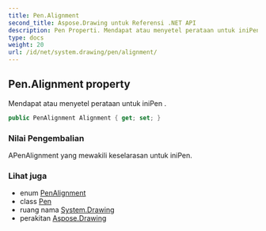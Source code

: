 ```yaml
---
title: Pen.Alignment
second_title: Aspose.Drawing untuk Referensi .NET API
description: Pen Properti. Mendapat atau menyetel perataan untuk iniPen .
type: docs
weight: 20
url: /id/net/system.drawing/pen/alignment/
---
```

## Pen.Alignment property

Mendapat atau menyetel perataan untuk iniPen .

```csharp
public PenAlignment Alignment { get; set; }
```

### Nilai Pengembalian

APenAlignment yang mewakili keselarasan untuk iniPen.

### Lihat juga

* enum [PenAlignment](../../../system.drawing.drawing2d/penalignment/)
* class [Pen](../)
* ruang nama [System.Drawing](../../pen/)
* perakitan [Aspose.Drawing](../../../)


